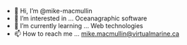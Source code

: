 - 👋 Hi, I’m @mike-macmullin
- 👀 I’m interested in ... Oceanagraphic software
- 🌱 I’m currently learning ... Web technologies
- 📫 How to reach me ... mike.macmullin@virtualmarine.ca

<!---
mike-macmullin/mike-macmullin is a ✨ special ✨ repository because its `README.md` (this file) appears on your GitHub profile.
You can click the Preview link to take a look at your changes.
--->
